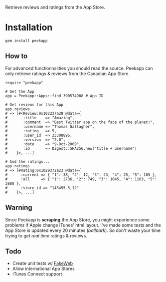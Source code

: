 Retrieve reviews and ratings from the App Store.

# Installation
    gem install peekapp

## How to

For advanced functionnalities you should read the source. Peekapp can only retrieve ratings & reviews from the Canadian App Store.

    require "peekapp"

    # Get the App
    app = Peekapp::Apps::find 390574988 # App ID

    # Get reviews for this App
    app.reviews
    # => [#<Review:0x102237a28 @data={
    #       :title    => "Amazing",
    #       :comment  => "Best Twitter app on the face of the planet!",
    #       :username => "Thomas Gallagher",
    #       :rating   => 5,
    #       :user_id  => 33308895,
    #       :version  => "2.0",
    #       :date     => "9-Oct-2009",
    #       :id       => Digest::SHA256.new("title + username")
    #    }>, ...]

    # And the ratings...
    app.ratings
    # => [#Rating:0x1029372a23 @data={
    #      :current => { "1": 38, "2": 12, "3": 23, "4": 25, "5": 105 },
    #      :all     => { "1": 2736, "2": 749, "3": 1045, "4": 1103, "5": 3880 },
    #      :store_id => "143455-5,12"
    #    }>, ...]

## Warning
Since Peekapp is **scraping** the App Store, you might experience some problems if Apple change iTunes' html layout. I've made some tests and the App Store is updated every 20 minutes (*ballpark*). So don't waste your time trying to get *real time* ratings & reviews.

## Todo
  - Create unit tests w/ [FakeWeb](https://github.com/chrisk/fakeweb)
  - Allow international App Stores
  - iTunes Connect support
